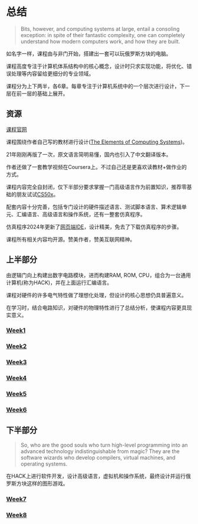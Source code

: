 # 总结

> Bits, however, and computing systems at large, entail a consoling
> exception: in spite of their fantastic complexity, one can completely
> understand how modern computers work, and how they are built.

如名字一样，课程由与非门开始，搭建出一套可以玩俄罗斯方块的电脑。

课程高度专注于计算机体系结构中的核心概念，设计时只求实现功能，将优化、错误处理等内容留给更细分的专业领域。

课程分为上下两半，各6章。每章专注于计算机系统中的一个层次进行设计，下一层在前一层的基础上展开。


## 资源

[课程官网](https://www.nand2tetris.org/)

课程围绕作者自己写的教材进行设计([The Elements of Computing Systems](https://www.nand2tetris.org/book))。

21年刚刚再版了一次，原文语言简明易懂，国内也引入了中文翻译版本。

作者还做了一套教学视频在Coursera上。不过自己还是更喜欢读教材+做作业的方式。

课程内容完全自封闭，仅下半部分要求掌握一门高级语言作为前置知识，推荐零基础的朋友试试[CS50x](https://github.com/lng205/CS50x2022)。

配套内容十分完善，包括专门设计的硬件描述语言、测试脚本语言、算术逻辑单元、汇编语言、高级语言和操作系统，还有一整套仿真程序。

仿真程序2024年更新了[网页端IDE](https://nand2tetris.github.io/web-ide)，设计精美，免去了下载仿真程序的步骤。

课程所有相关内容均开源。赞美作者，赞美互联网精神。


## 上半部分

由逻辑门向上构建出数字电路模块，进而构建RAM, ROM, CPU，组合为一台通用计算机(称为HACK)，并在上面运行汇编语言。

课程对硬件的许多电气特性做了理想化处理，但设计的核心思想仍具普遍意义。

在学习时，结合电路知识，对硬件的物理特性进行了总结分析，使课程内容更具现实意义。

### [Week1](./01/readme.md)

### [Week2](./02/readme.md)

### [Week3](./03/readme.md)

### [Week4](./04/readme.md)

### [Week5](./05/readme.md)

### [Week6](./06/readme.md)


## 下半部分

> So, who are
> the good souls who turn high-level programming into an advanced
> technology indistinguishable from magic? They are the software wizards
> who develop compilers, virtual machines, and operating systems.

在HACK上进行软件开发，设计高级语言，虚拟机和操作系统，最终设计并运行俄罗斯方块这样的图形游戏。


### [Week7](./07/readme.md)

### [Week8](./08/readme.md)